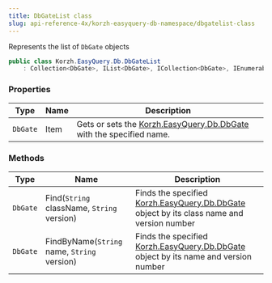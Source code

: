 ```yaml
---
title: DbGateList class
slug: api-reference-4x/korzh-easyquery-db-namespace/dbgatelist-class
---
```


Represents the list of `DbGate` objects
```csharp
public class Korzh.EasyQuery.Db.DbGateList
    : Collection<DbGate>, IList<DbGate>, ICollection<DbGate>, IEnumerable<DbGate>, IEnumerable, IList, ICollection, IReadOnlyList<DbGate>, IReadOnlyCollection<DbGate>

```

### Properties

| Type | Name | Description | 
| --- | --- | --- | 
| `DbGate` | Item | Gets or sets the [Korzh.EasyQuery.Db.DbGate](//easyquery/docs/api-reference-4x/korzh-easyquery-db-namespace/dbgate-class) with the specified name. | 


### Methods

| Type | Name | Description | 
| --- | --- | --- | 
| `DbGate` | Find(`String` className, `String` version) | Finds the specified [Korzh.EasyQuery.Db.DbGate](//easyquery/docs/api-reference-4x/korzh-easyquery-db-namespace/dbgate-class) object by its class name and version number | 
| `DbGate` | FindByName(`String` name, `String` version) | Finds the specified [Korzh.EasyQuery.Db.DbGate](//easyquery/docs/api-reference-4x/korzh-easyquery-db-namespace/dbgate-class) object by its name and version number |